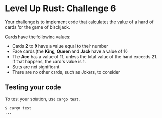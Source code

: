 # Level Up Rust: Challenge 6

Your challenge is to implement code that calculates the
value of a hand of cards for the game of blackjack.

Cards have the following values:

- Cards **2** to **9** have a value equal to their number
- Face cards (the **King**, **Queen** and **Jack** have a value of 10
- The **Ace** has a value of 11, unless the total value of
  the hand exceeds 21. If that happens, the card's value is 1.
- Suits are not significant
- There are no other cards, such as Jokers, to consider

## Testing your code

To test your solution, use `cargo test`.

```console
$ cargo test
...
```
